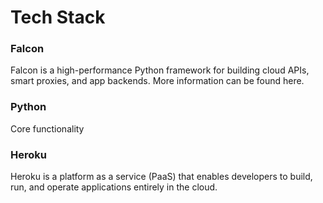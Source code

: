 <H1> Tech Stack </H1>


<H3> Falcon </H3>
Falcon is a high-performance Python framework for building cloud APIs, smart proxies, and app backends. More information can be found here.

<H3> Python </H3>
Core functionality

<H3> Heroku </H3>
Heroku is a platform as a service (PaaS) that enables developers to build, run, and operate applications entirely in the cloud.
